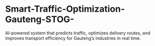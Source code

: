 # Smart-Traffic-Optimization-Gauteng-STOG-
AI-powered system that predicts traffic, optimizes delivery routes, and improves transport efficiency for Gauteng’s industries in real time.
